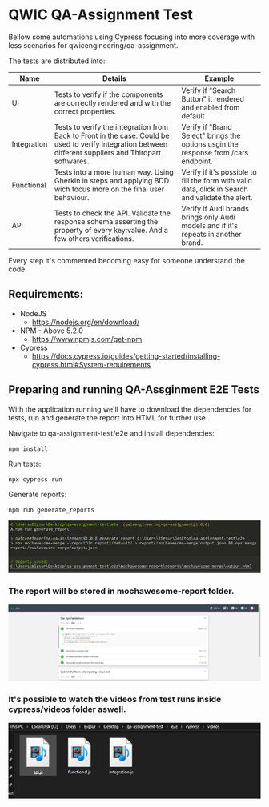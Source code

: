 # QWIC QA-Assignment Test

Bellow some automations using Cypress focusing into more coverage with less scenarios for qwicengineering/qa-assignment.

 The tests are distributed into:

| Name        | Details      | Example |
| ------|-----|-----|
| UI  	| Tests to verify if the components are correctly rendered and with the correct properties.	| Verify if "Search Button" it rendered and enabled from default |
| Integration  	| Tests to verify the integration from Back to Front in the case. Could be used to verify integration between different suppliers and Thirdpart softwares.	| Verify if "Brand Select" brings the options usgin the response from /cars endpoint. |
| Functional	| Tests into a more human way. Using Gherkin in steps and applying BDD wich focus more on the final user behaviour.	| Verify if it's possible to fill the form with valid data, click in Search and validate the alert. |
| API	| Tests to check the API. Validate the response schema asserting the property of every key:value. And a few others verifications.	| Verify if Audi brands brings only Audi models and if it's repeats in another brand. |

Every step it's commented becoming easy for someone understand the code.

## Requirements:

 - NodeJS
   - https://nodejs.org/en/download/
 - NPM - Above 5.2.0
   - https://www.npmjs.com/get-npm
 - Cypress
   - https://docs.cypress.io/guides/getting-started/installing-cypress.html#System-requirements

## Preparing and running QA-Assginment E2E Tests

With the application running we'll have to download the dependencies for tests, run and generate the report into HTML for further use. 

Navigate to qa-assignment-test/e2e and install dependencies:

```
npm install
```
Run tests:

```
npx cypress run
```

Generate reports:

```
npm run generate_reports
```
![Screenshot](https://github.com/murilopmachado/qa-assignment-test/blob/master/e2e/images/generate_report.PNG)


### The report will be stored in mochawesome-report folder.

![Screenshot](https://github.com/murilopmachado/qa-assignment-test/blob/master/e2e/images/report.PNG)


### It's possible to watch the videos from test runs inside cypress/videos folder aswell.

![Screenshot](https://github.com/murilopmachado/qa-assignment-test/blob/master/e2e/images/video_record.PNG)

